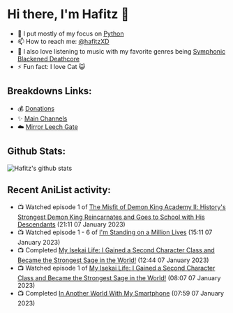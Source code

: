 # Hi there, I'm Hafitz 👋
- 🐍 I put mostly of my focus on [Python](https://python.org)
- 📫 How to reach me: [@hafitzXD](https://t.me/hafitzXD)
- 🎵 I also love listening to music with my favorite genres being [Symphonic Blackened Deathcore](https://youtu.be/qyYmS_iBcy4)
- ⚡ Fun fact: I love Cat 😺

## Breakdowns Links:
- 💰 [Donations](https://t.me/TheBreakdowns/2)
- ✨ [Main Channels](https://t.me/TheBreakdowns)
- ☁️ [Mirror Leech Gate](https://t.me/BreakdownsGate)

## Github Stats:
![Hafitz's github stats](https://github-readme-stats.vercel.app/api?username=breakdowns&show_icons=true&count_private=true&bg_color=00000000&text_color=777)

## Recent AniList activity:
<!-- ANILIST_ACTIVITY:start -->

-   📺 Watched episode 1 of [The Misfit of Demon King Academy Ⅱ: History's Strongest Demon King Reincarnates and Goes to School with His Descendants](https://anilist.co/anime/130588) (21:11 07 January 2023)
-   📺 Watched episode 1 - 6 of [I'm Standing on a Million Lives](https://anilist.co/anime/116242) (15:11 07 January 2023)
-   📺 Completed [My Isekai Life: I Gained a Second Character Class and Became the Strongest Sage in the World!](https://anilist.co/anime/129192) (12:44 07 January 2023)
-   📺 Watched episode 1 of [My Isekai Life: I Gained a Second Character Class and Became the Strongest Sage in the World!](https://anilist.co/anime/129192) (08:07 07 January 2023)
-   📺 Completed [In Another World With My Smartphone](https://anilist.co/anime/98491) (07:59 07 January 2023)

<!-- ANILIST_ACTIVITY:end -->

